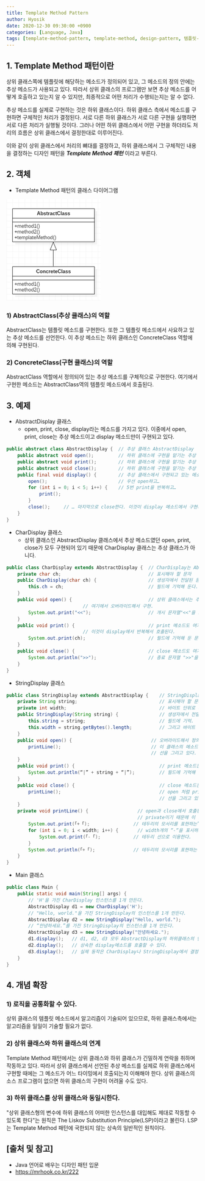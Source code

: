```yaml
--- 
title: Template Method Pattern
author: Hyosik
date: 2020-12-30 09:30:00 +0900
categories: [Language, Java]
tags: [template-method-pattern, template-method, design-pattern, 템플릿-메소드-패턴, 디자인-패턴]
---
```


## 1. Template Method 패턴이란
상위 클래스쪽에 템플릿에 해당하는 메소드가 정의되어 있고, 그 메소드의 정의 안에는 추상 메소드가 사용되고 있다. 따라서 상위 클래스의 프로그램만 보면 추상 메소드를 어떻게 호출하고 있는지 알 수 있지만, 최종적으로 어떤 처리가 수행되는지는 알 수 없다.

추상 메소드를 실제로 구현하는 것은 하위 클래스이다. 하위 클래스 측에서 메소드를 구현하면 구체적인 처리가 결정된다. 서로 다른 하위 클래스가 서로 다른 구현을 실행하면 서로 다른 처리가 실행될 것이다. 그러나 어떤 하위 클래스에서 어떤 구현을 하더라도 처리의 흐름은 상위 클래스에서 결정한대로 이루어진다.

이와 같이 상위 클래스에서 처리의 뼈대를 결정하고, 하위 클래스에서 그 구체적인 내용을 결정하는 디자인 패턴을 _**Template Method 패턴**_ 이라고 부른다.

## 2. 객체

* Template Method 패턴의 클래스 다이어그램

![img001](/assets/img/2020-12-30-template-method-pattern/img001.png)

### 1) AbstractClass(추상 클래스)의 역할
AbstractClass는 템플릿 메소드를 구현한다. 또한 그 템플릿 메소드에서 사요하고 있는 추상 메소드를 선언한다. 이 추상 메소드는 하위 클래스인 ConcreteClass 역할에 의해 구현된다.

### 2) ConcreteClass(구현 클래스)의 역할
AbstractClass 역할에서 정의되어 있는 추상 메소드를 구체적으로 구현한다. 여기에서 구현한 메소드는 AbstractClass역의 템플릿 메소드에서 호출된다.

## 3. 예제

* AbstractDisplay 클래스
  - open, print, close, display라는 메소드를 가지고 있다. 이중에서 open, print, close는 추상 메소드이고 display 메소드만이 구현되고 있다.

```java
public abstract class AbstractDisplay {  // 추상 클래스 AbstractDisplay
    public abstract void open();         // 하위 클래스에 구현을 맡기는 추상 메소드 (1) open
    public abstract void print();        // 하위 클래스에 구현을 맡기는 추상 메소드 (2) print
    public abstract void close();        // 하위 클래스에 구현을 맡기는 추상 메소드 (3) close
    public final void display() {        // 추상 클래스에서 구현되고 있는 메소드 display
        open();                      	 // 우선 open하고…
        for (int i = 0; i < 5; i++) {    // 5번 print을 반복하고…
            print();                    
        }
        close();     // … 마지막으로 close한다. 이것이 display 메소드에서 구현되고 있는 내용.
    }
}
```

* CharDisplay 클래스
  - 상위 클래스인 AbstractDisplay 클래스에서 추상 메소드였던 open, print, close가 모두 구현되어 있기 때문에 CharDisplay 클래스는 추상 클래스가 아니다.

```java
public class CharDisplay extends AbstractDisplay {  // CharDisplay는 AbstractDisplay의 하위 클래스.
    private char ch;                                // 표시해야 할 문자
    public CharDisplay(char ch) {                   // 생성자에서 전달된 문자 ch을
        this.ch = ch;                               // 필드에 기억해 둔다.
    }
    public void open() {                            // 상위 클래스에서는 추상 메소드였다.
						    // 여기에서 오버라이드해서 구현.
        System.out.print("<<");                     // 개시 문자열"<<"을 표시한다.
    }
    public void print() {                           // print 메소드도 여기에서 구현한다.
						    // 이것이 display에서 반복해서 호출된다.
        System.out.print(ch);                       // 필드에 기억해 둔 문자를 1개 표시한다.
    }
    public void close() {                           // close 메소드도 여기에서 구현.
        System.out.println(">>");                   // 종료 문자열 ">>"을 표시.
    }
}
```

* StringDisplay 클래스

```java
public class StringDisplay extends AbstractDisplay {    // StringDisplay도 AbstrctDisplay의 하위 클래스.
    private String string;                              // 표시해야 할 문자열.
    private int width;                                  // 바이트 단위로 계산한 문자열의 「폭」.
    public StringDisplay(String string) {               // 생성자에서 전달된 문자열 string을
        this.string = string;                           // 필드에 기억.
        this.width = string.getBytes().length;          // 그리고 바이트 단위의 폭도 필드에 기억해 두고 나중에 사용한다.
    }
    public void open() {                             // 오버라이드해서 정의한 open 메소드.
        printLine();                                 // 이 클래스의 메소드 printLine에서
                                                     // 선을 그리고 있다.
    }
    public void print() {                               // print 메소드는
        System.out.println(“|” + string + “|”);         // 필드에 기억해 둔 문자열의 전후에 “|”을 붙여서 표시.
    }
    public void close() {                               // close 메소드는
        printLine();                                    // open 처럼 printLine 메소드에서
                                                        // 선을 그리고 있다.
    }
    private void printLine() {                  // open과 close에서 호출된 printLine 메소드이다.
                                                // private이기 때문에 이 클래스 안에서만 사용된다.
        System.out.print(「+「);                // 테두리의 모서리를 표현하는”+” 마크를 표시.
        for (int i = 0; i < width; i++) {       // width개의 “-“을 표시하고
            System.out.print(「-「);            // 테두리 선으로 이용한다.
        }
        System.out.println(「+「);              // 테두리의 모서리를 표현하는 “+” 마크를 표시.
    }
}
```

* Main 클래스

```java
public class Main {
    public static void main(String[] args) {
        // 'H'을 가진 CharDisplay 인스턴스를 1개 만든다.
        AbstractDisplay d1 = new CharDisplay('H');
        // "Hello, world."을 가진 StringDisplay의 인스턴스를 1개 만든다.
        AbstractDisplay d2 = new StringDisplay("Hello, world.");
        // “안녕하세요.”를 가진 StringDisplay의 인스턴스를 1개 만든다.
        AbstractDisplay d3 = new StringDisplay("안녕하세요.");
        d1.display();   // d1, d2, d3 모두 AbstractDisplay의 하위클래스의 인스턴스이기 때문에
        d2.display();   // 상속한 display메소드를 호출할 수 있다.
        d3.display();   // 실제 동작은 CharDisplay나 StringDisplay에서 결정한다.
    }
}
```

## 4. 개념 확장

### 1) 로직을 공통화할 수 있다.
상위 클래스의 템플릿 메소드에서 알고리즘이 기술되어 있으므로, 하위 클래스측에서는 알고리즘을 일일이 기술할 필요가 없다.

### 2) 상위 클래스와 하위 클래스의 연계
Template Method 패턴에서는 상위 클래스와 하위 클래스가 긴밀하게 연락을 취하며 작동하고 있다. 따라서 상위 클래스에서 선언된 추상 메소드를 실제로 하위 클래스에서 구현할 때에는 그 메소드가 어느 타이밍에서 호출되는지 이해해야 한다. 상위 클래스의 소스 프로그램이 없으면 하위 클래스의 구현이 어려울 수도 있다.

### 3) 하위 클래스를 상위 클래스와 동일시한다.
"상위 클래스형의 변수에 하위 클래스의 어떠한 인스턴스를 대입해도 제대로 작동할 수 있도록 한다"는 원칙은 The Liskov Substitution Principle(LSP)이라고 불린다. LSP는 Template Method 패턴에 국한되지 않는 상속의 일반적인 원칙이다.

## [출처 및 참고]
* Java 언어로 배우는 디자인 패턴 입문
* <https://mrhook.co.kr/222>
